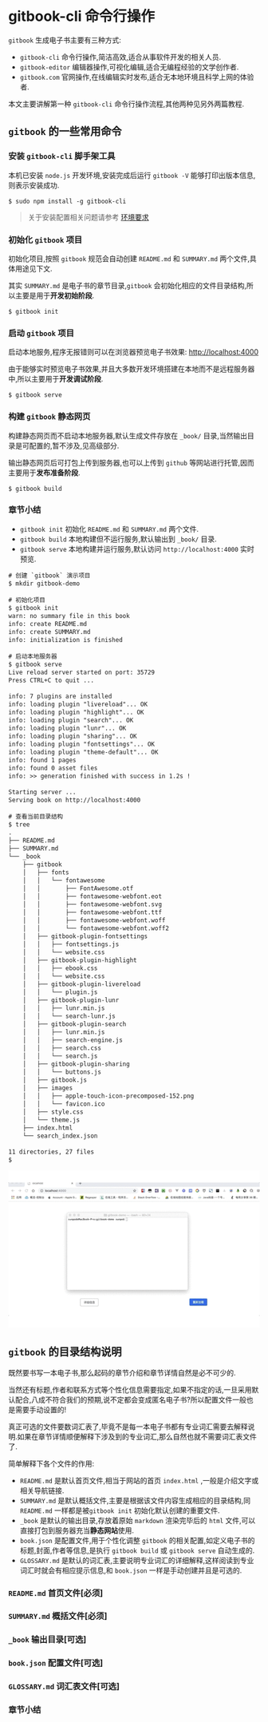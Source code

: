 # gitbook-cli 命令行操作

`gitbook` 生成电子书主要有三种方式:

- `gitbook-cli` 命令行操作,简洁高效,适合从事软件开发的相关人员.
- `gitbook-editor` 编辑器操作,可视化编辑,适合无编程经验的文学创作者.
- `gitbook.com` 官网操作,在线编辑实时发布,适合无本地环境且科学上网的体验者.

本文主要讲解第一种 `gitbook-cli` 命令行操作流程,其他两种见另外两篇教程.

## `gitbook` 的一些常用命令

### 安装 `gitbook-cli` 脚手架工具

本机已安装 `node.js` 开发环境,安装完成后运行 `gitbook -V` 能够打印出版本信息,则表示安装成功.

```
$ sudo npm install -g gitbook-cli
```

> 关于安装配置相关问题请参考 [环境要求](https://snowdreams1006.github.io/myGitbook/preparation/environmental-requirements.html)

### 初始化 `gitbook` 项目

初始化项目,按照 `gitbook` 规范会自动创建 `README.md` 和 `SUMMARY.md` 两个文件,具体用途见下文.

其实 `SUMMARY.md` 是电子书的章节目录,`gitbook` 会初始化相应的文件目录结构,所以主要是用于**开发初始阶段**.

```
$ gitbook init
```

### 启动 `gitbook` 项目

启动本地服务,程序无报错则可以在浏览器预览电子书效果: [http://localhost:4000]( http://localhost:4000)

由于能够实时预览电子书效果,并且大多数开发环境搭建在本地而不是远程服务器中,所以主要用于**开发调试阶段**.

```
$ gitbook serve
```

### 构建 `gitbook` 静态网页

构建静态网页而不启动本地服务器,默认生成文件存放在 `_book/` 目录,当然输出目录是可配置的,暂不涉及,见高级部分.

输出静态网页后可打包上传到服务器,也可以上传到 `github` 等网站进行托管,因而主要用于**发布准备阶段**.

```
$ gitbook build
```

### 章节小结

- `gitbook init` 初始化 `README.md` 和 `SUMMARY.md` 两个文件.
- `gitbook build` 本地构建但不运行服务,默认输出到 `_book/` 目录.
- `gitbook serve` 本地构建并运行服务,默认访问 `http://localhost:4000` 实时预览.
 
```
# 创建 `gitbook` 演示项目
$ mkdir gitbook-demo

# 初始化项目
$ gitbook init
warn: no summary file in this book 
info: create README.md 
info: create SUMMARY.md 
info: initialization is finished 

# 启动本地服务器
$ gitbook serve
Live reload server started on port: 35729
Press CTRL+C to quit ...

info: 7 plugins are installed 
info: loading plugin "livereload"... OK 
info: loading plugin "highlight"... OK 
info: loading plugin "search"... OK 
info: loading plugin "lunr"... OK 
info: loading plugin "sharing"... OK 
info: loading plugin "fontsettings"... OK 
info: loading plugin "theme-default"... OK 
info: found 1 pages 
info: found 0 asset files 
info: >> generation finished with success in 1.2s ! 

Starting server ...
Serving book on http://localhost:4000

# 查看当前目录结构
$ tree
.
├── README.md
├── SUMMARY.md
└── _book
    ├── gitbook
    │   ├── fonts
    │   │   └── fontawesome
    │   │       ├── FontAwesome.otf
    │   │       ├── fontawesome-webfont.eot
    │   │       ├── fontawesome-webfont.svg
    │   │       ├── fontawesome-webfont.ttf
    │   │       ├── fontawesome-webfont.woff
    │   │       └── fontawesome-webfont.woff2
    │   ├── gitbook-plugin-fontsettings
    │   │   ├── fontsettings.js
    │   │   └── website.css
    │   ├── gitbook-plugin-highlight
    │   │   ├── ebook.css
    │   │   └── website.css
    │   ├── gitbook-plugin-livereload
    │   │   └── plugin.js
    │   ├── gitbook-plugin-lunr
    │   │   ├── lunr.min.js
    │   │   └── search-lunr.js
    │   ├── gitbook-plugin-search
    │   │   ├── lunr.min.js
    │   │   ├── search-engine.js
    │   │   ├── search.css
    │   │   └── search.js
    │   ├── gitbook-plugin-sharing
    │   │   └── buttons.js
    │   ├── gitbook.js
    │   ├── images
    │   │   ├── apple-touch-icon-precomposed-152.png
    │   │   └── favicon.ico
    │   ├── style.css
    │   └── theme.js
    ├── index.html
    └── search_index.json

11 directories, 27 files
$ 
```

![gitbook-serve.gif](../images/gitbook-serve.gif)

## `gitbook` 的目录结构说明

既然要书写一本电子书,那么起码的章节介绍和章节详情自然是必不可少的.

当然还有标题,作者和联系方式等个性化信息需要指定,如果不指定的话,一旦采用默认配合,八成不符合我们的预期,说不定都会变成匿名电子书?所以配置文件一般也是需要手动设置的!

真正可选的文件要数词汇表了,毕竟不是每一本电子书都有专业词汇需要去解释说明.如果在章节详情顺便解释下涉及到的专业词汇,那么自然也就不需要词汇表文件了.

简单解释下各个文件的作用:

- `README.md` 是默认首页文件,相当于网站的首页 `index.html` ,一般是介绍文字或相关导航链接.
- `SUMMARY.md` 是默认概括文件,主要是根据该文件内容生成相应的目录结构,同 `README.md` 一样都是被`gitbook init` 初始化默认创建的重要文件.
- `_book` 是默认的输出目录,存放着原始 `markdown` 渲染完毕后的 `html` 文件,可以直接打包到服务器充当**静态网站**使用.
- `book.json` 是配置文件,用于个性化调整 `gitbook` 的相关配置,如定义电子书的标题,封面,作者等信息,是执行 `gitbook build` 或 `gitbook serve` 自动生成的.
- `GLOSSARY.md` 是默认的词汇表,主要说明专业词汇的详细解释,这样阅读到专业词汇时就会有相应提示信息,和 `book.json` 一样是手动创建并且是可选的.

### `README.md` 首页文件[必须]

### `SUMMARY.md` 概括文件[必须]

### `_book` 输出目录[可选]

### `book.json` 配置文件[可选]

### `GLOSSARY.md` 词汇表文件[可选]

### 章节小结






